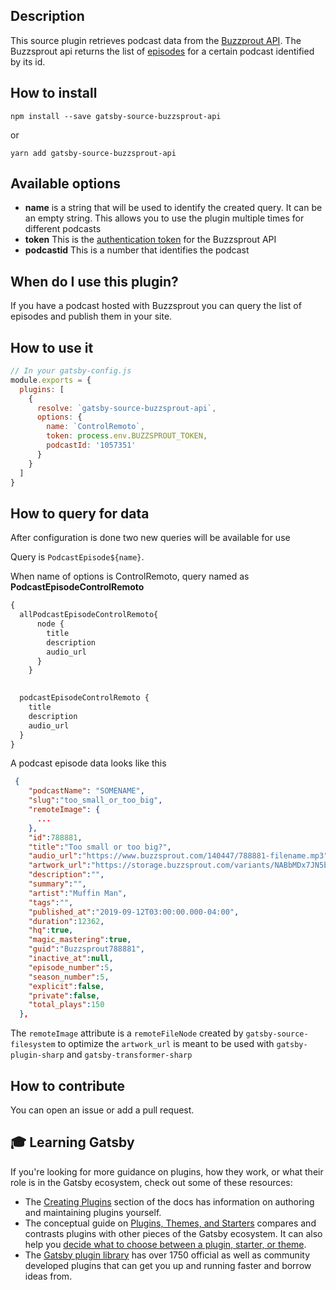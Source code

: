 ## Description
This source plugin retrieves podcast data from the [Buzzprout API](https://github.com/Buzzsprout/buzzsprout-api).
The Buzzsprout api returns the list of [episodes](https://github.com/buzzsprout/buzzsprout-api/blob/master/sections/episodes.md) for a certain podcast identified by its id.

## How to install

```
npm install --save gatsby-source-buzzsprout-api
```
or
```
yarn add gatsby-source-buzzsprout-api
```

## Available options
* **name** is a string that will be used to identify the created query. It can be an empty string. This allows you to use the plugin multiple times for different podcasts
* **token** This is the [authentication token](https://github.com/Buzzsprout/buzzsprout-api#authentication) for the Buzzsprout API
* **podcastid** This is a number that identifies the podcast

## When do I use this plugin?

If you have a podcast hosted with Buzzsprout you can query the list of episodes and publish them in your site.

## How to use it
```js
// In your gatsby-config.js
module.exports = {
  plugins: [
    {
      resolve: `gatsby-source-buzzsprout-api`,
      options: {
        name: `ControlRemoto`,
        token: process.env.BUZZSPROUT_TOKEN,
        podcastId: '1057351' 
      }
    }
  ]
}
```

## How to query for data
After configuration is done two new queries will be available for use

Query is `PodcastEpisode${name}`.

When name of options is ControlRemoto, query named as **PodcastEpisodeControlRemoto**
```graphql
{
  allPodcastEpisodeControlRemoto{
      node {
        title
        description
        audio_url
      }
    }
  

  podcastEpisodeControlRemoto {
    title
    description
    audio_url
  }
}
```

A podcast episode data looks like this
```json
 {
    "podcastName": "SOMENAME",
    "slug":"too_small_or_too_big",
    "remoteImage": {
      ...
    },
    "id":788881,
    "title":"Too small or too big?",
    "audio_url":"https://www.buzzsprout.com/140447/788881-filename.mp3",
    "artwork_url":"https://storage.buzzsprout.com/variants/NABbMDx7JN5bSLzLPXyj67jA/8d66eb17bb7d02ca4856ab443a78f2148cafbb129f58a3c81282007c6fe24ff2",
    "description":"",
    "summary":"",
    "artist":"Muffin Man",
    "tags":"",
    "published_at":"2019-09-12T03:00:00.000-04:00",
    "duration":12362,
    "hq":true,
    "magic_mastering":true,
    "guid":"Buzzsprout788881",
    "inactive_at":null,
    "episode_number":5,
    "season_number":5,
    "explicit":false,
    "private":false,
    "total_plays":150
  },
```

The `remoteImage` attribute is a `remoteFileNode` created by `gatsby-source-filesystem` to optimize the `artwork_url` is meant to be used with `gatsby-plugin-sharp` and `gatsby-transformer-sharp`


## How to contribute
You can open an issue or add a pull request.


## 🎓 Learning Gatsby

If you're looking for more guidance on plugins, how they work, or what their role is in the Gatsby ecosystem, check out some of these resources:

- The [Creating Plugins](https://www.gatsbyjs.org/docs/creating-plugins/) section of the docs has information on authoring and maintaining plugins yourself.
- The conceptual guide on [Plugins, Themes, and Starters](https://www.gatsbyjs.org/docs/plugins-themes-and-starters/) compares and contrasts plugins with other pieces of the Gatsby ecosystem. It can also help you [decide what to choose between a plugin, starter, or theme](https://www.gatsbyjs.org/docs/plugins-themes-and-starters/#deciding-which-to-use).
- The [Gatsby plugin library](https://www.gatsbyjs.org/plugins/) has over 1750 official as well as community developed plugins that can get you up and running faster and borrow ideas from.
